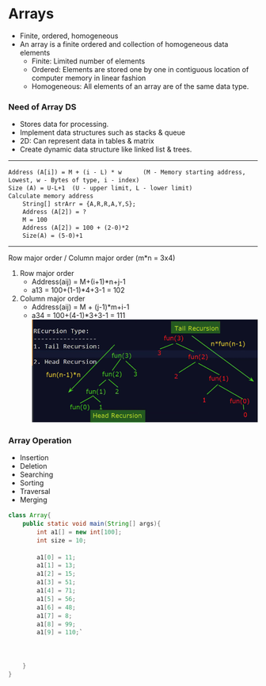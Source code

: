 # Arrays 
- Finite, ordered, homogeneous
- An array is a finite ordered and collection of homogeneous data elements
	- Finite: Limited number of elements
	- Ordered: Elements are stored one by one in contiguous location of computer memory in linear fashion
	- Homogeneous: All elements of an array are of the same data type.
	
### Need of Array DS
- Stores data for processing.
- Implement data structures such as stacks & queue
- 2D: Can represent data in tables & matrix
- Create dynamic data structure like linked list & trees.
---
```
Address (A[i]) = M + (i - L) * w      (M - Memory starting address, Lowest, w - Bytes of type, i - index)
Size (A) = U-L+1  (U - upper limit, L - lower limit)
Calculate memory address
    String[] strArr = {A,R,R,A,Y,S};
    Address (A[2]) = ?
    M = 100
    Address (A[2]) = 100 + (2-0)*2
    Size(A) = (5-0)+1
```
---
Row major order / Column major order
(m*n = 3x4)
1. Row major order
    - Address(aij) = M+(i+1)*n+j-1
    - a13 = 100+(1-1)*4+3-1 = 102
2. Column major order
    - Address(aij) = M + (j-1)*m+i-1
    - a34 = 100+(4-1)*3+3-1 = 111
![Row/Column Major Order](/ADS/D2/Head-Tail%20Recursion.png)	

### Array Operation
- Insertion
- Deletion
- Searching
- Sorting
- Traversal
- Merging

```java
class Array{
	public static void main(String[] args){
		int a1[] = new int[100];
		int size = 10;
		
		a1[0] = 11;
		a1[1] = 13;
		a1[2] = 15;
		a1[3] = 51;
		a1[4] = 71;
		a1[5] = 56;
		a1[6] = 48;
		a1[7] = 8;
		a1[8] = 99;
		a1[9] = 110;`
		
		
		
	}
}
```